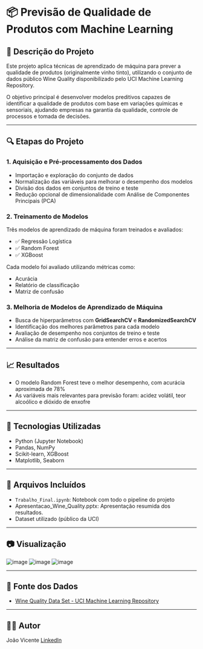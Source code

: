 # 📦 Previsão de Qualidade de Produtos com Machine Learning

## 📄 Descrição do Projeto
Este projeto aplica técnicas de aprendizado de máquina para prever a qualidade de produtos (originalmente vinho tinto), utilizando o conjunto de dados público Wine Quality disponibilizado pelo UCI Machine Learning Repository.

O objetivo principal é desenvolver modelos preditivos capazes de identificar a qualidade de produtos com base em variações químicas e sensoriais, ajudando empresas na garantia da qualidade, controle de processos e tomada de decisões.

---

## 🔍 Etapas do Projeto

### 1. Aquisição e Pré-processamento dos Dados
- Importação e exploração do conjunto de dados
- Normalização das variáveis para melhorar o desempenho dos modelos
- Divisão dos dados em conjuntos de treino e teste
- Redução opcional de dimensionalidade com Análise de Componentes Principais (PCA)

### 2. Treinamento de Modelos
Três modelos de aprendizado de máquina foram treinados e avaliados:

- ✅ Regressão Logística  
- ✅ Random Forest
- ✅ XGBoost  

Cada modelo foi avaliado utilizando métricas como:
- Acurácia
- Relatório de classificação
- Matriz de confusão

### 3. Melhoria de Modelos de Aprendizado de Máquina
- Busca de hiperparâmetros com **GridSearchCV** e **RandomizedSearchCV**
- Identificação dos melhores parâmetros para cada modelo
- Avaliação de desempenho nos conjuntos de treino e teste
- Análise da matriz de confusão para entender erros e acertos

---

## 📈 Resultados
- O modelo Random Forest teve o melhor desempenho, com acurácia aproximada de 78%
- As variáveis mais relevantes para previsão foram: acidez volátil, teor alcoólico e dióxido de enxofre

---

## 🧰 Tecnologias Utilizadas
- Python (Jupyter Notebook)
- Pandas, NumPy
- Scikit-learn, XGBoost
- Matplotlib, Seaborn

---

## 📎 Arquivos Incluídos
- `Trabalho_Final.ipynb`: Notebook com todo o pipeline do projeto
- Apresentacao_Wine_Quality.pptx: Apresentação resumida dos resultados.
- Dataset utilizado (público da UCI)

---

## 📷 Visualização
![image](https://github.com/user-attachments/assets/61d6601b-5ed5-4ba3-ad14-601b02c0ba87)
![image](https://github.com/user-attachments/assets/0fb770bd-cf58-4243-862f-f6a214ee9c45)
![image](https://github.com/user-attachments/assets/71329c8f-74d6-457b-9ada-807c669a285e)

---

## 🔗 Fonte dos Dados
- [Wine Quality Data Set - UCI Machine Learning Repository](https://archive.ics.uci.edu/ml/datasets/wine+quality)

---

## 👨‍💻 Autor
João Vicente 
[LinkedIn](https://www.linkedin.com/in/joaovita)  
